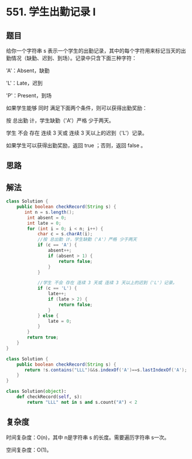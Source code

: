 # 551. 学生出勤记录 I

## 题目

给你一个字符串 s 表示一个学生的出勤记录，其中的每个字符用来标记当天的出勤情况（缺勤、迟到、到场）。记录中只含下面三种字符：

'A'：Absent，缺勤

'L'：Late，迟到

'P'：Present，到场

如果学生能够 同时 满足下面两个条件，则可以获得出勤奖励：

按 总出勤 计，学生缺勤（'A'）严格 少于两天。

学生 不会 存在 连续 3 天或 连续 3 天以上的迟到（'L'）记录。

如果学生可以获得出勤奖励，返回 true ；否则，返回 false 。

## 思路

## 解法

```java
class Solution {
    public boolean checkRecord(String s) {
       int n = s.length();
        int absent = 0;
        int late = 0;
        for (int i = 0; i < n; i++) {
            char c = s.charAt(i);
            //按 总出勤 计，学生缺勤（'A'）严格 少于两天
            if (c == 'A') {
                absent++;
                if (absent > 1) {
                    return false;
                }
            }

            //学生 不会 存在 连续 3 天或 连续 3 天以上的迟到（'L'）记录。
            if (c == 'L') {
                late++;
                if (late > 2) {
                    return false;
                }
            } else {
                late = 0;
            }
        }
        return true;
    }
}
```



```java
class Solution {
    public boolean checkRecord(String s) {
       return !s.contains("LLL")&&s.indexOf('A')==s.lastIndexOf('A');
    }
}
```



```python
class Solution(object):
    def checkRecord(self, s):
        return "LLL" not in s and s.count("A") < 2
```

## 复杂度

时间复杂度：O(n)，其中 n是字符串 s 的长度。需要遍历字符串 s一次。

空间复杂度：O(1)。